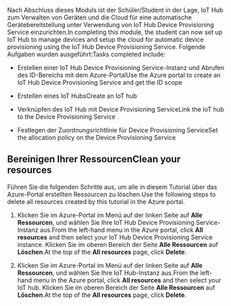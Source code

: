 <span data-ttu-id="58e0b-101">Nach Abschluss dieses Moduls ist der Schüler/Student in der Lage, IoT Hub zum Verwalten von Geräten und die Cloud für eine automatische Gerätebereitstellung unter Verwendung von IoT Hub Device Provisioning Service einzurichten.</span><span class="sxs-lookup"><span data-stu-id="58e0b-101">In completing this module, the student can now set up IoT Hub to manage devices and setup the cloud for automatic device provisioning using the IoT Hub Device Provisioning Service.</span></span> <span data-ttu-id="58e0b-102">Folgende Aufgaben wurden ausgeführt:</span><span class="sxs-lookup"><span data-stu-id="58e0b-102">Tasks completed include:</span></span>

- <span data-ttu-id="58e0b-103">Erstellen einer IoT Hub Device Provisioning Service-Instanz und Abrufen des ID-Bereichs mit dem Azure-Portal</span><span class="sxs-lookup"><span data-stu-id="58e0b-103">Use the Azure portal to create an IoT Hub Device Provisioning Service and get the ID scope</span></span>

- <span data-ttu-id="58e0b-104">Erstellen eines IoT Hubs</span><span class="sxs-lookup"><span data-stu-id="58e0b-104">Create an IoT hub</span></span>

- <span data-ttu-id="58e0b-105">Verknüpfen des IoT Hub mit Device Provisioning Service</span><span class="sxs-lookup"><span data-stu-id="58e0b-105">Link the IoT hub to the Device Provisioning Service</span></span>

- <span data-ttu-id="58e0b-106">Festlegen der Zuordnungsrichtlinie für Device Provisioning Service</span><span class="sxs-lookup"><span data-stu-id="58e0b-106">Set the allocation policy on the Device Provisioning Service</span></span>

## <a name="clean-your-resources"></a><span data-ttu-id="58e0b-107">Bereinigen Ihrer Ressourcen</span><span class="sxs-lookup"><span data-stu-id="58e0b-107">Clean your resources</span></span>

<span data-ttu-id="58e0b-108">Führen Sie die folgenden Schritte aus, um alle in diesem Tutorial über das Azure-Portal erstellten Ressourcen zu löschen.</span><span class="sxs-lookup"><span data-stu-id="58e0b-108">Use the following steps to delete all resources created by this tutorial in the Azure portal.</span></span>

1. <span data-ttu-id="58e0b-109">Klicken Sie im Azure-Portal im Menü auf der linken Seite auf **Alle Ressourcen**, und wählen Sie Ihre IoT Hub Device Provisioning Service-Instanz aus.</span><span class="sxs-lookup"><span data-stu-id="58e0b-109">From the left-hand menu in the Azure portal, click **All resources** and then select your IoT Hub Device Provisioning Service instance.</span></span> <span data-ttu-id="58e0b-110">Klicken Sie im oberen Bereich der Seite **Alle Ressourcen** auf **Löschen**.</span><span class="sxs-lookup"><span data-stu-id="58e0b-110">At the top of the **All resources** page, click **Delete**.</span></span>

2. <span data-ttu-id="58e0b-111">Klicken Sie im Azure-Portal im Menü auf der linken Seite auf **Alle Ressourcen**, und wählen Sie Ihre IoT Hub-Instanz aus.</span><span class="sxs-lookup"><span data-stu-id="58e0b-111">From the left-hand menu in the Azure portal, click **All resources** and then select your IoT hub.</span></span> <span data-ttu-id="58e0b-112">Klicken Sie im oberen Bereich der Seite **Alle Ressourcen** auf **Löschen**.</span><span class="sxs-lookup"><span data-stu-id="58e0b-112">At the top of the **All resources** page, click **Delete**.</span></span>